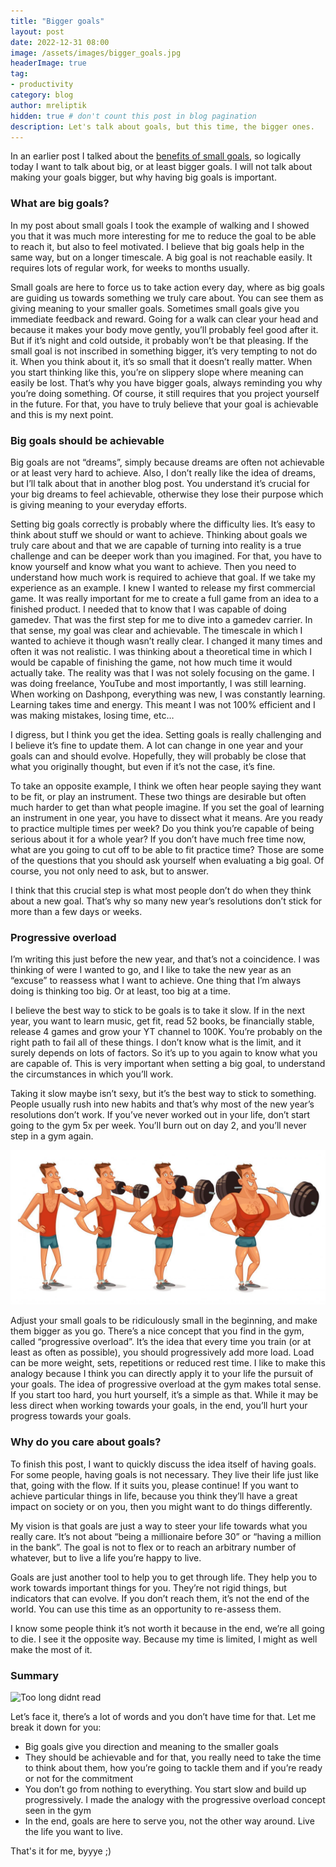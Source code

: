 ```yaml
---
title: "Bigger goals"
layout: post
date: 2022-12-31 08:00
image: /assets/images/bigger_goals.jpg
headerImage: true
tag:
- productivity
category: blog
author: mreliptik
hidden: true # don't count this post in blog pagination
description: Let's talk about goals, but this time, the bigger ones.
---
```


In an earlier post I talked about the [benefits of small goals](https://mreliptik.github.io/small-goals/), so logically today I want to talk about big, or at least bigger goals. I will not talk about making your goals bigger, but why having big goals is important.

### What are big goals?

In my post about small goals I took the example of walking and I showed you that it was much more interesting for me to reduce the goal to be able to reach it, but also to feel motivated. I believe that big goals help in the same way, but on a longer timescale. A big goal is not reachable easily. It requires lots of regular work, for weeks to months usually.

Small goals are here to force us to take action every day, where as big goals are guiding us towards something we truly care about. You can see them as giving meaning to your smaller goals. Sometimes small goals give you immediate feedback and reward. Going for a walk can clear your head and because it makes your body move gently, you’ll probably feel good after it. But if it’s night and cold outside, it probably won’t be that pleasing. If the small goal is not inscribed in something bigger, it’s very tempting to not do it. When you think about it, it’s so small that it doesn’t really matter. When you start thinking like this, you’re on slippery slope where meaning can easily be lost. That’s why you have bigger goals, always reminding you why you’re doing something. Of course, it still requires that you project yourself in the future. For that, you have to truly believe that your goal is achievable and this is my next point.

### Big goals should be achievable

Big goals are not “dreams”, simply because dreams are often not achievable or at least very hard to achieve. Also, I don’t really like the idea of dreams, but I’ll talk about that in another blog post. You understand it’s crucial for your big dreams to feel achievable, otherwise they lose their purpose which is giving meaning to your everyday efforts.

Setting big goals correctly is probably where the difficulty lies. It’s easy to think about stuff we should or want to achieve. Thinking about goals we truly care about and that we are capable of turning into reality is a true challenge and can be deeper work than you imagined. For that, you have to know yourself and know what you want to achieve. Then you need to understand how much work is required to achieve that goal. If we take my experience as an example. I knew I wanted to release my first commercial game. It was really important for me to create a full game from an idea to a finished product. I needed that to know that I was capable of doing gamedev. That was the first step for me to dive into a gamedev carrier. In that sense, my goal was clear and achievable. The timescale in which I wanted to achieve it though wasn’t really clear. I changed it many times and often it was not realistic. I was thinking about a theoretical time in which I would be capable of finishing the game, not how much time it would actually take. The reality was that I was not solely focusing on the game. I was doing freelance, YouTube and most importantly, I was still learning. When working on Dashpong, everything was new, I was constantly learning. Learning takes time and energy. This meant I was not 100% efficient and I was making mistakes, losing time, etc…

I digress, but I think you get the idea. Setting goals is really challenging and I believe it’s fine to update them. A lot can change in one year and your goals can and should evolve. Hopefully, they will probably be close that what you originally thought, but even if it’s not the case, it’s fine.

To take an opposite example, I think we often hear people saying they want to be fit, or play an instrument. These two things are desirable but often much harder to get than what people imagine. If you set the goal of learning an instrument in one year, you have to dissect what it means. Are you ready to practice multiple times per week? Do you think you’re capable of being serious about it for a whole year? If you don’t have much free time now, what are you going to cut off to be able to fit practice time? Those are some of the questions that you should ask yourself when evaluating a big goal. Of course, you not only need to ask, but to answer.

I think that this crucial step is what most people don’t do when they think about a new goal. That’s why so many new year’s resolutions don’t stick for more than a few days or weeks.

### Progressive overload

I’m writing this just before the new year, and that’s not a coincidence. I was thinking of were I wanted to go, and I like to take the new year as an “excuse” to reassess what I want to achieve. One thing that I’m always doing is thinking too big. Or at least, too big at a time.

I believe the best way to stick to be goals is to take it slow. If in the next year, you want to learn music, get fit, read 52 books, be financially stable, release 4 games and grow your YT channel to 100K. You’re probably on the right path to fail all of these things. I don’t know what is the limit, and it surely depends on lots of factors. So it’s up to you again to know what you are capable of. This is very important when setting a big goal, to understand the circumstances in which you’ll work.

Taking it slow maybe isn’t sexy, but it’s the best way to stick to something. People usually rush into new habits and that’s why most of the new year’s resolutions don’t work. If you’ve never worked out in your life, don’t start going to the gym 5x per week. You’ll burn out on day 2, and you’ll never step in a gym again.

![progressive overload][progressive_overload]

Adjust your small goals to be ridiculously small in the beginning, and make them bigger as you go. There’s a nice concept that you find in the gym, called “progressive overload”. It’s the idea that every time you train (or at least as often as possible), you should progressively add more load. Load can be more weight, sets, repetitions or reduced rest time. I like to make this analogy because I think you can directly apply it to your life the pursuit of your goals. The idea of progressive overload at the gym makes total sense. If you start too hard, you hurt yourself, it’s a simple as that. While it may be less direct when working towards your goals, in the end, you’ll hurt your progress towards your goals.

### Why do you care about goals?

To finish this post, I want to quickly discuss the idea itself of having goals. For some people, having goals is not necessary. They live their life just like that, going with the flow. If it suits you, please continue! If you want to achieve particular things in life, because you think they’ll have a great impact on society or on you, then you might want to do things differently.

My vision is that goals are just a way to steer your life towards what you really care. It’s not about “being a millionaire before 30” or “having a million in the bank”. The goal is not to flex or to reach an arbitrary number of whatever, but to live a life you’re happy to live.

Goals are just another tool to help you to get through life. They help you to work towards important things for you. They’re not rigid things, but indicators that can evolve. If you don’t reach them, it’s not the end of the world. You can use this time as an opportunity to re-assess them.

I know some people think it’s not worth it because in the end, we’re all going to die. I see it the opposite way. Because my time is limited, I might as well make the most of it.

### Summary

![Too long didnt read][too_long_didnt_read]

Let’s face it, there’s a lot of words and you don’t have time for that. Let me break it down for you:

- Big goals give you direction and meaning to the smaller goals
- They should be achievable and for that, you really need to take the time to think about them, how you’re going to tackle them and if you’re ready or not for the commitment
- You don’t go from nothing to everything. You start slow and build up progressively. I made the analogy with the progressive overload concept seen in the gym
- In the end, goals are here to serve you, not the other way around. Live the life you want to live.

That's it for me, byyye ;)


[progressive_overload]: /assets/images/progressive_overload.jpg
[too_long_didnt_read]: https://media.tenor.com/Lv-DF9iv7Q8AAAAd/christopher-walken-too-long-didnt-read.gif